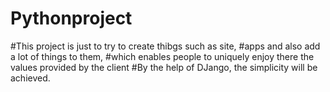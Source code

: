 # Pythonproject
#This project is just to try to create thibgs such as site, 
#apps and also add a lot of things to them, 
#which enables people to uniquely enjoy there the values provided by the client
#By the help of DJango, the simplicity will be achieved.
